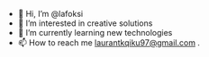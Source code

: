 
- 👋 Hi, I’m @lafoksi
- 👀 I’m interested in creative solutions
- 🌱 I’m currently learning new technologies
- 📫 How to reach me laurantkqiku97@gmail.com
.
<!---
lafoksi/lafoksi is a ✨ special ✨ repository because its `README.md` (this file) appears on your GitHub profile.
You can click the Preview link to take a look at your changes.
--->

